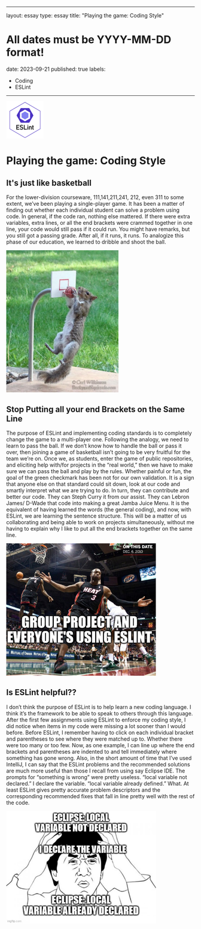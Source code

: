 
---
layout: essay
type: essay
title: "Playing the game: Coding Style"
# All dates must be YYYY-MM-DD format!
date: 2023-09-21
published: true
labels:
  - Coding
  - ESLint
---

<img width="100px" class="rounded float-start pe-4" src="../img/eslint.png">

# Playing the game: Coding Style

## It's just like basketball

For the lower-division courseware, 111,141,211,241, 212, even 311 to some extent, we’ve been playing a single-player game.  It has been a matter of finding out whether each individual student can solve a problem using code.  In general, if the code ran, nothing else mattered.  If there were extra variables, extra lines, or all the end brackets were crammed together in one line, your code would still pass if it could run.  You might have remarks, but you still got a passing grade.  After all, if it runs, it runs.  To analogize this phase of our education, we learned to dribble and shoot the ball.

<img width="300px" class="rounded float-start pe-4" src="../img/j1fq9.jpg">

## Stop Putting all your end Brackets on the Same Line

The purpose of ESLint and implementing coding standards is to completely change the game to a multi-player one.  Following the analogy, we need to learn to pass the ball.  If we don’t know how to handle the ball or pass it over, then joining a game of basketball isn’t going to be very fruitful for the team we’re on.  Once we, as students, enter the game of public repositories, and eliciting help with/for projects in the “real world,” then we have to make sure we can pass the ball and play by the rules.    Whether painful or fun, the goal of the green checkmark has been not for our own validation.  It is a sign that anyone else on that standard could sit down, look at our code and smartly interpret what we are trying to do.  In turn, they can contribute and better our code.  They can Steph Curry it from our assist.  They can Lebron James/ D-Wade that code into making a great Jamba Juice Menu.  It is the equivalent of having learned the words (the general coding), and now, with ESLint, we are learning the sentence structure.  This will be a matter of us collaborating and being able to work on projects simultaneously, without me having to explain why I like to put all the end brackets together on the same line.

<img width="400px" class="rounded float-start pe-4" src="../img/800ntq.jpg">

## Is ESLint helpful??

I don’t think the purpose of ESLint is to help learn a new coding language.  I think it’s the framework to be able to speak to others through this language.  After the first few assignments using ESLint to enforce my coding style, I did notice when items in my code were missing a lot sooner than I would before.  Before ESLint, I remember having to click on each individual bracket and parentheses to see where they were matched up to. Whether there were too many or too few.  Now, as one example, I can line up where the end brackets and parentheses are indented to and tell immediately where something has gone wrong.  Also, in the short amount of time that I’ve used IntelliJ, I can say that the ESLint problems and the recommended solutions are much more useful than those I recall from using say Eclipse IDE.  The prompts for “something is wrong” were pretty useless.  “local variable not declared.”  I declare the variable.  “local variable already defined.”  What.  At least ESLint gives pretty accurate problem descriptors and the corresponding recommended fixes that fall in line pretty well with the rest of the code.   


<img width="400px" class="rounded float-start pe-4" src="../img/800pt9.jpg">
